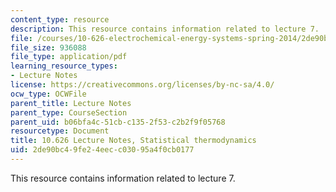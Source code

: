 ```yaml
---
content_type: resource
description: This resource contains information related to lecture 7.
file: /courses/10-626-electrochemical-energy-systems-spring-2014/2de90bc49fe24eecc03095a4f0cb0177_MIT10_626S14_S11lec07.pdf
file_size: 936088
file_type: application/pdf
learning_resource_types:
- Lecture Notes
license: https://creativecommons.org/licenses/by-nc-sa/4.0/
ocw_type: OCWFile
parent_title: Lecture Notes
parent_type: CourseSection
parent_uid: b06bfa4c-51cb-c135-2f53-c2b2f9f05768
resourcetype: Document
title: 10.626 Lecture Notes, Statistical thermodynamics
uid: 2de90bc4-9fe2-4eec-c030-95a4f0cb0177
---
```

This resource contains information related to lecture 7.